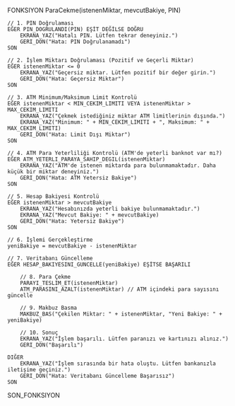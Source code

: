 FONKSIYON ParaCekme(istenenMiktar, mevcutBakiye, PIN)

    // 1. PIN Doğrulaması
    EĞER PIN_DOGRULANDI(PIN) EŞİT DEĞİLSE DOĞRU
        EKRANA_YAZ("Hatalı PIN. Lütfen tekrar deneyiniz.")
        GERI_DON("Hata: PIN Doğrulanamadı")
    SON

    // 2. İşlem Miktarı Doğrulaması (Pozitif ve Geçerli Miktar)
    EĞER istenenMiktar <= 0
        EKRANA_YAZ("Geçersiz miktar. Lütfen pozitif bir değer girin.")
        GERI_DON("Hata: Geçersiz Miktar")
    SON

    // 3. ATM Minimum/Maksimum Limit Kontrolü
    EĞER istenenMiktar < MIN_CEKIM_LIMITI VEYA istenenMiktar > MAX_CEKIM_LIMITI
        EKRANA_YAZ("Çekmek istediğiniz miktar ATM limitlerinin dışında.")
        EKRANA_YAZ("Minimum: " + MIN_CEKIM_LIMITI + ", Maksimum: " + MAX_CEKIM_LIMITI)
        GERI_DON("Hata: Limit Dışı Miktar")
    SON
    
    // 4. ATM Para Yeterliliği Kontrolü (ATM'de yeterli banknot var mı?)
    EĞER ATM_YETERLI_PARAYA_SAHIP_DEGIL(istenenMiktar)
        EKRANA_YAZ("ATM'de istenen miktarda para bulunmamaktadır. Daha küçük bir miktar deneyiniz.")
        GERI_DON("Hata: ATM Yetersiz Bakiye")
    SON
    
    // 5. Hesap Bakiyesi Kontrolü
    EĞER istenenMiktar > mevcutBakiye
        EKRANA_YAZ("Hesabınızda yeterli bakiye bulunmamaktadır.")
        EKRANA_YAZ("Mevcut Bakiye: " + mevcutBakiye)
        GERI_DON("Hata: Yetersiz Bakiye")
    SON

    // 6. İşlemi Gerçekleştirme
    yeniBakiye = mevcutBakiye - istenenMiktar

    // 7. Veritabanı Güncelleme
    EĞER HESAP_BAKIYESINI_GUNCELLE(yeniBakiye) EŞİTSE BAŞARILI
        
        // 8. Para Çekme
        PARAYI_TESLIM_ET(istenenMiktar)
        ATM_PARASINI_AZALT(istenenMiktar) // ATM içindeki para sayısını güncelle
        
        // 9. Makbuz Basma
        MAKBUZ_BAS("Çekilen Miktar: " + istenenMiktar, "Yeni Bakiye: " + yeniBakiye)
        
        // 10. Sonuç
        EKRANA_YAZ("İşlem başarılı. Lütfen paranızı ve kartınızı alınız.")
        GERI_DON("Başarılı")
        
    DIĞER
        EKRANA_YAZ("İşlem sırasında bir hata oluştu. Lütfen bankanızla iletişime geçiniz.")
        GERI_DON("Hata: Veritabanı Güncelleme Başarısız")
    SON
    
SON_FONKSIYON
